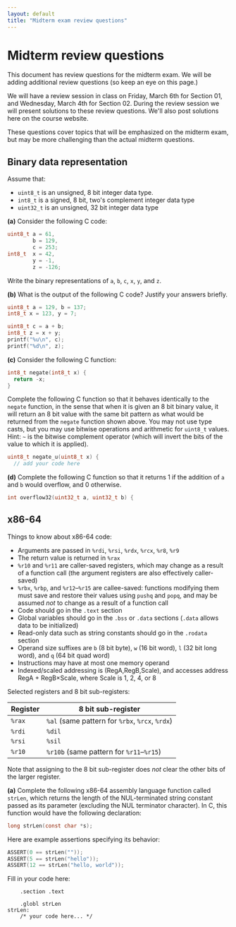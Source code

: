 ```yaml
---
layout: default
title: "Midterm exam review questions"
---
```


# Midterm review questions

This document has review questions for the midterm exam.  We will be adding additional review questions (so keep an eye on this page.)

We will have a review session in class on Friday, March 6th for Section 01, and Wednesday, March 4th for Section 02.  During the review session we will present solutions to these review questions.  We'll also post solutions here on the course website.

These questions cover topics that will be emphasized on the midterm exam, but may be more challenging than the actual midterm questions.

## Binary data representation

Assume that:

* `uint8_t` is an unsigned, 8 bit integer data type.
* `int8_t` is a signed, 8 bit, two's complement integer data type
* `uint32_t` is an unsigned, 32 bit integer data type

**(a)** Consider the following C code:

```c
uint8_t a = 61,
        b = 129,
        c = 253;
int8_t  x = 42,
        y = -1,
        z = -126;
```

Write the binary representations of `a`, `b`, `c`, `x`, `y`, and `z`.

**(b)** What is the output of the following C code? Justify your answers briefly.

```c
uint8_t a = 129, b = 137;
int8_t x = 123, y = 7;

uint8_t c = a + b;
int8_t z = x + y;
printf("%u\n", c);
printf("%d\n", z);
```

**(c)** Consider the following C function:

```c
int8_t negate(int8_t x) {
  return -x;
}
```

Complete the following C function so that it behaves identically to the `negate` function, in the sense that when it is given an 8 bit binary value, it will return an 8 bit value with the same bit pattern as what would be returned from the `negate` function shown above.  You may not use type casts, but you may use bitwise operations and arithmetic for `uint8_t` values.  Hint: `~` is the bitwise complement operator (which will invert the bits of the value to which it is applied).

```c
uint8_t negate_u(uint8_t x) {
  // add your code here
```

**(d)** Complete the following C function so that it returns 1 if the addition of `a` and `b` would overflow, and 0 otherwise.

```c
int overflow32(uint32_t a, uint32_t b) {
```

## x86-64

Things to know about x86-64 code:

* Arguments are passed in `%rdi`, `%rsi`, `%rdx`, `%rcx`, `%r8`, `%r9`
* The return value is returned in `%rax`
* `%r10` and `%r11` are caller-saved registers, which may change as a result of a function call (the argument registers are also effectively caller-saved)
* `%rbx`, `%rbp`, and `%r12`–`%r15` are callee-saved: functions modifying them must save and restore their values using `pushq` and `popq`, and may be assumed *not* to change as a result of a function call 
* Code should go in the `.text` section
* Global variables should go in the `.bss` or `.data` sections (`.data` allows data to be initialized)
* Read-only data such as string constants should go in the `.rodata` section
* Operand size suffixes are `b` (8 bit byte), `w` (16 bit word), `l` (32 bit long word), and `q` (64 bit quad word)
* Instructions may have at most one memory operand
* Indexed/scaled addressing is (RegA,RegB,Scale), and accesses address RegA + RegB×Scale, where Scale is 1, 2, 4, or 8

Selected registers and 8 bit sub-registers:

Register | 8 bit sub-register
-------- | -----------------------------------------------
`%rax`   | `%al` (same pattern for `%rbx`, `%rcx`, `%rdx`)
`%rdi`   | `%dil`
`%rsi`   | `%sil`
`%r10`   | `%r10b` (same pattern for `%r11`–`%r15`)

Note that assigning to the 8 bit sub-register does *not* clear the other bits of the larger register.

**(a)** Complete the following x86-64 assembly language function called `strLen`, which returns the length of the NUL-terminated string constant passed as its parameter (excluding the NUL terminator character).  In C, this function would have the following declaration:

```c
long strLen(const char *s);
```

Here are example assertions specifying its behavior:

```c
ASSERT(0 == strLen(""));
ASSERT(5 == strLen("hello"));
ASSERT(12 == strLen("hello, world"));
```

Fill in your code here:

```
	.section .text

	.globl strLen
strLen:
	/* your code here... */
```
